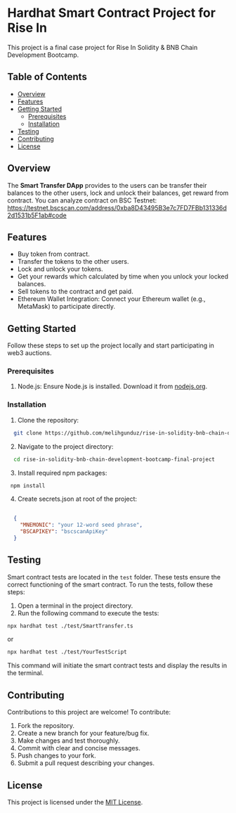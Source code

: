 # Hardhat Smart Contract Project for Rise In

This project is a final case project for Rise In Solidity & BNB Chain Development Bootcamp.

## Table of Contents

- [Overview](#overview)
- [Features](#features)
- [Getting Started](#getting-started)
  - [Prerequisites](#prerequisites)
  - [Installation](#installation)
- [Testing](#testing)
- [Contributing](#contributing)
- [License](#license)

## Overview

The **Smart Transfer DApp** provides to the users can be transfer their balances to the other users, lock and unlock their balances, get reward from contract. You can analyze contract on BSC Testnet: https://testnet.bscscan.com/address/0xba8D43495B3e7c7FD7FBb131336d2d1531b5F1ab#code

## Features

- Buy token from contract.
- Transfer the tokens to the other users.
- Lock and unlock your tokens.
- Get your rewards which calculated by time when you unlock your locked balances.
- Sell tokens to the contract and get paid.
- Ethereum Wallet Integration: Connect your Ethereum wallet (e.g., MetaMask) to participate directly.

## Getting Started

Follow these steps to set up the project locally and start participating in web3 auctions.

### Prerequisites

1. Node.js: Ensure Node.js is installed. Download it from [nodejs.org](https://nodejs.org/).

### Installation

1. Clone the repository:

```bash
  git clone https://github.com/melihgunduz/rise-in-solidity-bnb-chain-development-bootcamp-final-project.git
```

2. Navigate to the project directory:

```bash
  cd rise-in-solidity-bnb-chain-development-bootcamp-final-project
```

3. Install required npm packages:

```bash
 npm install
```
4. Create secrets.json at root of the project:
```json
    
  {
    "MNEMONIC": "your 12-word seed phrase",
    "BSCAPIKEY": "bscscanApiKey"
  }

```
## Testing

Smart contract tests are located in the `test` folder. These tests ensure the correct functioning of the smart contract. To run the tests, follow these steps:

1. Open a terminal in the project directory.
2. Run the following command to execute the tests:

```bash
npx hardhat test ./test/SmartTransfer.ts
```
or
```bash
npx hardhat test ./test/YourTestScript
```

This command will initiate the smart contract tests and display the results in the terminal.



## Contributing

Contributions to this project are welcome! To contribute:

1. Fork the repository.
2. Create a new branch for your feature/bug fix.
3. Make changes and test thoroughly.
4. Commit with clear and concise messages.
5. Push changes to your fork.
6. Submit a pull request describing your changes.


## License

This project is licensed under the [MIT License](LICENSE).



